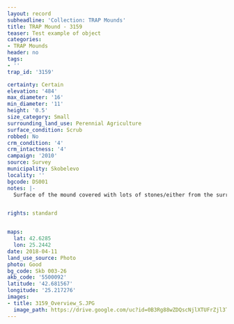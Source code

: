 ```yaml
---
layout: record
subheadline: 'Collection: TRAP Mounds'
title: TRAP Mound - 3159
teaser: Test example of object
categories:
- TRAP Mounds
header: no
tags:
- ''
trap_id: '3159'

certainty: Certain
elevation: '484'
max_diameter: '16'
min_diameter: '11'
height: '0.5'
size_category: Small
surrounding_land_use: Perennial Agriculture
surface_condition: Scrub
robbed: No
crm_condition: '4'
crm_intactness: '4'
campaign: '2010'
source: Survey
municipality: Skobelevo
locality: ''
bgcode: DS001
notes: |-
  Surface of the mound covered with lots of stones/either from the surrounding pasture or from the mound.


rights: standard


maps:
  lat: 42.6285
  lon: 25.2442
date: 2018-04-11
land_use_source: Photo
photo: Good
bg_code: Skb 003-26
akb_code: '5500092'
latitude: '42.681567'
longitude: '25.217276'
images:
- title: 3159_Overview_S.JPG
  image_path: https://drive.google.com/uc?id=0B3Rg88wZDQscNjlXTUFrZjl3T0U
---
```

